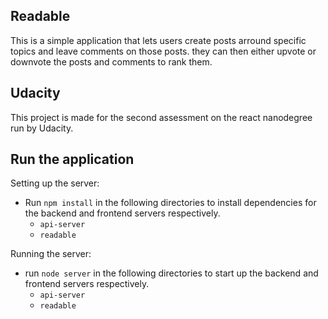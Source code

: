 ## Readable
This is a simple application that lets users create posts arround specific topics and leave comments on those posts. they can then either upvote or downvote the posts and comments to rank them.

## Udacity
This project is made for the second assessment on the react nanodegree run by Udacity.

## Run the application
Setting up the server:
* Run `npm install` in the following directories to install dependencies for the backend and frontend servers respectively.
    - `api-server`
    - `readable`

Running the server:
* run `node server` in the following directories to start up the backend and frontend servers respectively.
    - `api-server`
    - `readable`
